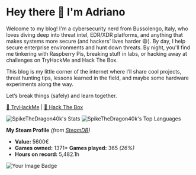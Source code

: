 # Hey there 👋 I'm Adriano

Welcome to my blog! I'm a cybersecurity nerd from Bussolengo, Italy, who loves diving deep into threat intel, EDR/XDR platforms, and anything that makes systems more secure (and hackers' lives harder 😄). By day, I help secure enterprise environments and hunt down threats. By night, you'll find me tinkering with Raspberry Pis, breaking stuff in labs, or hacking away at challenges on TryHackMe and Hack The Box.

This blog is my little corner of the internet where I’ll share cool projects, threat hunting tips, lessons learned in the field, and maybe some hardware experiments along the way.

Let’s break things (safely) and learn together.

[🔗 TryHackMe](https://tryhackme.com/p/spikethedragon) | [🔗 Hack The Box](https://app.hackthebox.com/profile/755202)

![SpikeTheDragon40k's Stats](https://github-readme-stats.vercel.app/api?username=SpikeTheDragon40k&theme=dracula&show_icons=true&hide_border=false&count_private=true)
![SpikeTheDragon40k's Top Languages](https://github-readme-stats.vercel.app/api/top-langs/?username=SpikeTheDragon40k&theme=dracula&show_icons=true&hide_border=false&layout=compact)

**My Steam Profile** *(from [SteamDB](https://steamdb.info/calculator/76561197994413620/?cc=eu))*
* **Value:** 5600€
* **Games owned:** 1371* **Games played:** 365 *(26%)*
* **Hours on record:** 5,482.1h
<img src="https://tryhackme-badges.s3.amazonaws.com/spikethedragon.png" alt="Your Image Badge" />
